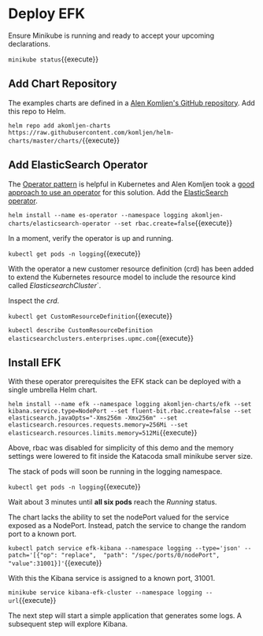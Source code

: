 # Deploy EFK #

Ensure Minikube is running and ready to accept your upcoming declarations.

`minikube status`{{execute}}

## Add Chart Repository ##

The examples charts are defined in a [Alen Komljen's GitHub repository](https://github.com/komljen). Add this repo to Helm.

`helm repo add akomljen-charts https://raw.githubusercontent.com/komljen/helm-charts/master/charts/`{{execute}}

## Add ElasticSearch Operator ##

The [Operator pattern](https://kubernetes.io/docs/concepts/extend-kubernetes/extend-cluster/#combining-new-apis-with-automation) is helpful in Kubernetes and Alen Komljen took a [good approach to use an operator](https://akomljen.com/kubernetes-elasticsearch-operator/) for this solution. Add the [ElasticSearch operator](https://github.com/komljen/helm-charts/tree/master/elasticsearch-operator).

`helm install --name es-operator --namespace logging akomljen-charts/elasticsearch-operator --set rbac.create=false`{{execute}}

In a moment, verify the operator is up and running.

`kubectl get pods -n logging`{{execute}}

With the operator a new customer resource definition (crd) has been added to extend the Kubernetes resource model to include the resource kind called _ElasticsearchCluster_`.

Inspect the _crd_.

`kubectl get CustomResourceDefinition`{{execute}}

`kubectl describe CustomResourceDefinition elasticsearchclusters.enterprises.upmc.com`{{execute}}

## Install EFK ##

With these operator prerequisites the EFK stack can be deployed with a single umbrella Helm chart.

`helm install --name efk --namespace logging akomljen-charts/efk --set kibana.service.type=NodePort --set fluent-bit.rbac.create=false --set elasticsearch.javaOpts="-Xms256m -Xmx256m" --set elasticsearch.resources.requests.memory=256Mi --set elasticsearch.resources.limits.memory=512Mi`{{execute}}

Above, rbac was disabled for simplicity of this demo and the memory settings were lowered to fit inside the Katacoda small minikube server size.

The stack of pods will soon be running in the logging namespace.

`kubectl get pods -n logging`{{execute}}

Wait about 3 minutes until **all six pods** reach the _Running_ status.

The chart lacks the ability to set the nodePort valued for the service exposed as a NodePort. Instead, patch the service to change the random port to a known port.

`kubectl patch service efk-kibana --namespace logging --type='json' --patch='[{"op": "replace",  "path": "/spec/ports/0/nodePort", "value":31001}]'`{{execute}}

With this the Kibana service is assigned to a known port, 31001.

`minikube service kibana-efk-cluster --namespace logging --url`{{execute}}

The next step will start a simple application that generates some logs. A subsequent step will explore Kibana.
